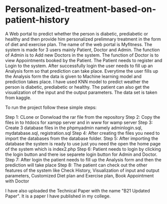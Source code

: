 # Personalized-treatment-based-on-patient-history

A Web portal to predict whether the person is diabetic, prediabetic or healthy and then provide him personalized prelimnary treatment in the form of diet and exercise plan. The name of the web portal is Myfitness. The system is made for 3 users mainly Patient, Doctor and Admin. The function of Admin is to Add new Doctors in the system. The function of Doctor is to view Appointments booked by the Patient. The Patient needs to register and Login to the system. After successfully login the user needs to fill up an Analysis form so that prediction can take place. Everytime the user fills up the Analysis form the data is given to Machine learning model and prediction takes place. I have used KNN model to predict weather the person is diabetic, prediabetic or healthy. The patient can also get the visualization of the input and the output parameters. The data set is taken from kaggle.

To run the project follow these simple steps:

Step 1: CLone or Donwload the rar file from the repository
Step 2: Copy the files in to htdocs for xampp server and in www for wamp server
Step 3: Create 3 database files in the phpmyadmin namely adminlogin.sql, mydatabase.sql, registration.sql
Step 4: After creating the files you need to import the databases from the database folder.
Step 5: After importing the database the system is ready to use just you need the open the home page of the system which is index2.php
Step 6: Patient needs to login by clicking the login button and there ise separete login button for Admin and Doctor.
Step 7: After login the patient needs to fill up the Analysis form and then the prediction will take place
Step 8: The patient can check out the other features of the system like Check History, Visualization of input and output parameters, Customized Diet plan and Exercise plan, Book Appointment with Doctor

I have also uploaded the Technical Paper with the name "B21 Updated Paper". It is a paper I have published in my college.
